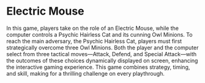 # Electric Mouse
In this game, players take on the role of an Electric Mouse, while the computer controls a Psychic Hairless Cat and its cunning Owl Minions. To reach the main adversary, the Psychic Hairless Cat, players must first strategically overcome three Owl Minions. Both the player and the computer select from three tactical moves—Attack, Defend, and Special Attack—with the outcomes of these choices dynamically displayed on screen, enhancing the interactive gaming experience. This game combines strategy, timing, and skill, making for a thrilling challenge on every playthrough.
